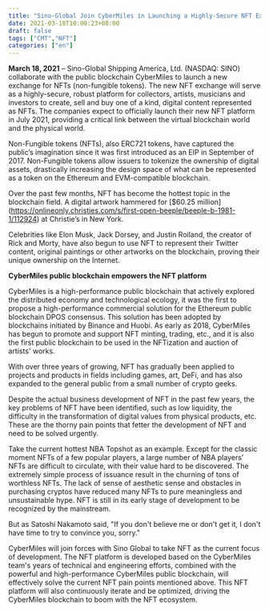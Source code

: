 ```yaml
---
title: "Sino-Global Join CyberMiles in Launching a Highly-Secure NFT Exchange"
date: 2021-03-18T10:00:23+08:00
draft: false
tags: ["CMT","NFT"] 
categories: ["en"] 
---
```




**March 18, 2021** – Sino-Global Shipping America, Ltd. (NASDAQ: SINO) collaborate with the public blockchain CyberMiles to launch a new exchange for NFTs (non-fungible tokens). The new NFT exchange will serve as a highly-secure, robust platform for collectors, artists, musicians and investors to create, sell and buy one of a kind, digital content represented as NFTs. The companies expect to officially launch their new NFT platform in July 2021, providing a critical link between the virtual blockchain world and the physical world.


Non-Fungible tokens (NFTs), also ERC721 tokens, have captured the public’s imagination since it was first introduced as an EIP in September of 2017. Non-Fungible tokens allow issuers to tokenize the ownership of digital assets, drastically increasing the design space of what can be represented as a token on the Ethereum and EVM-compatible blockchain. 

Over the past few months, NFT has become the hottest topic in the blockchain field. A digital artwork hammered for [$60.25 million] (https://onlineonly.christies.com/s/first-open-beeple/beeple-b-1981-1/112924) at Christie’s in New York.

Celebrities like Elon Musk, Jack Dorsey, and Justin Roiland, the creator of Rick and Morty, have also begun to use NFT to represent their Twitter content, original paintings or other artworks on the blockchain, proving their unique ownership on the Internet. 

**CyberMiles public blockchain empowers the NFT platform**


CyberMiles is a high-performance public blockchain that actively explored the distributed economy and technological ecology, it was the first to propose a high-performance commercial solution for the Ethereum public blockchain DPOS consensus. This solution has been adopted by blockchains initiated by Binance and Huobi. As early as 2018, CyberMiles has begun to promote and support NFT minting, trading, etc., and it is also the first public blockchain to be used in the NFTization and auction of artists' works.

With over three years of growing, NFT has gradually been applied to projects and products in fields including games, art, DeFi, and has also expanded to the general public from a small number of crypto geeks.

Despite the actual business development of NFT in the past few years, the key problems of NFT have been identified, such as low liquidity, the difficulty in the transformation of digital values from physical products, etc. These are the thorny pain points that fetter the development of NFT and need to be solved urgently.

Take the current hottest NBA Topshot as an example. Except for the classic moment NFTs of a few popular players, a large number of NBA players’ NFTs are difficult to circulate, with their value hard to be discovered. The extremely simple process of issuance result in the churning of tons of worthless NFTs. The lack of sense of aesthetic sense and obstacles in purchasing cryptos have reduced many NFTs to pure meaningless and unsustainable hype. NFT is still in its early stage of development to be recognized by the mainstream.

But as Satoshi Nakamoto said, "If you don't believe me or don't get it, I don't have time to try to convince you, sorry." 

CyberMiles will join forces with Sino Global to take NFT as the current focus of development. The NFT platform is developed based on the CyberMiles team's years of technical and engineering efforts, combined with the powerful and high-performance CyberMiles public blockchain, will effectively solve the current NFT pain points mentioned above. This NFT platform will also continuously iterate and be optimized, driving the CyberMiles blockchain to boom with the NFT ecosystem.

